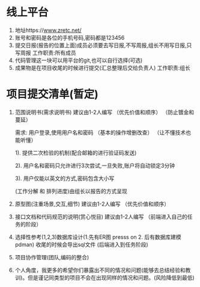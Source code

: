 # 线上平台

1. 地址https://www.zretc.net/
2. 账号和密码是各位的手机号码,密码都是123456
3. 提交日报(报告的位置上面)成员必须要去写日报,不写周报,组长不用写日报,只写周报  工作职责:所有成员
4. 代码管理这一块可以用平台的git,也可以自行选择(可选)  
5. 成果物是在项目收尾的时候进行提交(汇总整理后交给负责人)  工作职责:组长

# 项目提交清单(暂定)

1. 范围说明书(需求说明书) 建议由1-2人编写 （优先价值和顺序） （防止镀金和蔓延）

   需求: 用户登录,使用用户名和密码 （基本的操作增删改查） （让不懂技术也能听懂）

   1). 提供二次检验的机制(配合邮箱的进行验证码发送)

   2). 用户名和密码只允许进行3次尝试,一旦失败,账户将自动锁定3分钟

   3). 用户仅能以英文的方式,密码包含大小写

   (工作分解 和  排列进度)由组长以报告的方式呈现

2. 原型图(注重场景,交互,细节)  建议由1-2人编写 （优先价值和顺序）

3. 接口文档和代码规范的说明(赏心悦目) 建议由1-2人编写  （前端进入自己的任务的阶段）

4. 选择性参考(1,2,3)数据库设计(1.先有ER图 presss on 2. 后有数据库建模 pdman) 收尾的时候会导出sql文件  (后端进入到任务阶段)

5. 项目协作管理(团队,编码的整合)

6.  个人角度，我更多的希望你们暴露出不同的情况和问题(能够去总结经验和教训)。但是谨记同类型的项目不会在出现同样的情况和问题。(风险降低到最低)

   